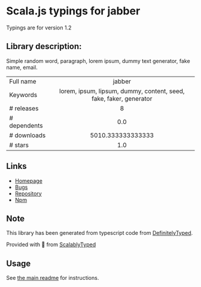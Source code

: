 
# Scala.js typings for jabber

Typings are for version 1.2

## Library description:
Simple random word, paragraph, lorem ipsum, dummy text generator, fake name, email.

|                    |                 |
| ------------------ | :-------------: |
| Full name          | jabber |
| Keywords           | lorem, ipsum, lipsum, dummy, content, seed, fake, faker, generator |
| # releases         | 8 |
| # dependents       | 0.0 |
| # downloads        | 5010.333333333333 |
| # stars            | 1.0 |

## Links
- [Homepage](https://github.com/dejavu1987/jabber#readme)
- [Bugs](https://github.com/dejavu1987/jabber/issues)
- [Repository](https://github.com/dejavu1987/jabber)
- [Npm](https://www.npmjs.com/package/jabber)
    


## Note
This library has been generated from typescript code from [DefinitelyTyped](https://definitelytyped.org).

Provided with :purple_heart: from [ScalablyTyped](https://github.com/oyvindberg/ScalablyTyped)

## Usage
See [the main readme](../../readme.md) for instructions.


